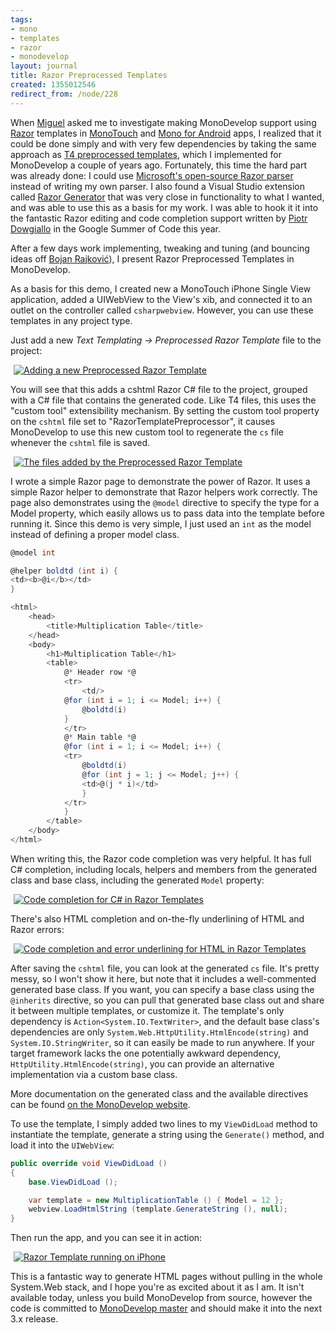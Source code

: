 ```yaml
---
tags:
- mono
- templates
- razor
- monodevelop
layout: journal
title: Razor Preprocessed Templates
created: 1355012546
redirect_from: /node/228
---
```

When <a href="https://twitter.com/migueldeicaza">Miguel</a> asked me to investigate making MonoDevelop support using <a href="http://weblogs.asp.net/scottgu/archive/2010/07/02/introducing-razor.aspx">Razor</a> templates in <a href = "http://xamarin.com/monoforandroid">MonoTouch</a> and <a href="http://xamarin.com/monotouch">Mono for Android</a> apps, I realized that it could be done simply and with very few dependencies by taking the same approach as <a href="http://msdn.microsoft.com/en-us/library/ee844259.aspx">T4 preprocessed templates</a>, which I implemented for MonoDevelop a couple of years ago.<!--break--> Fortunately, this time the hard part was already done: I could use <a href="http://aspnetwebstack.codeplex.com/">Microsoft's open-source Razor parser</a> instead of writing my own parser. I also found a Visual Studio extension called <a href="http://razorgenerator.codeplex.com/">Razor Generator</a> that was very close in functionality to what I wanted, and was able to use this as a basis for my work. I was able to hook it it into the fantastic Razor editing and code completion support written by <a href="http://pdowgiallo.pl/gsoc/">Piotr Dowgiallo</a> in the Google Summer of Code this year.

After a few days work implementing, tweaking and tuning (and bouncing ideas off <a href="https://twitter.com/bojanrajkovic">Bojan Rajković</a>), I present Razor Preprocessed Templates in MonoDevelop.

As a basis for this demo, I created new a MonoTouch iPhone Single View application, added a UIWebView to the View's xib, and connected it to an outlet on the controller called ```csharpwebview```. However, you can use these templates in any project type.

Just add a new _Text Templating -> Preprocessed Razor Template_ file to the project:

<a href="/files/images/MonoScreenshots/PreprocessedRazor-1-NewFile.png" rel="lightbox[md_preprocessedrazor]" title="Adding a new Preprocessed Razor Template"><img src="/files/images/MonoScreenshots/t/PreprocessedRazor-1-NewFile.png" alt="Adding a new Preprocessed Razor Template" style="max-width:98%; display:block;margin-left:auto;margin-right:auto;" /></a>

You will see that this adds a cshtml Razor C# file to the project, grouped with a C# file that contains the generated code. Like T4 files, this uses the "custom tool" extensibility mechanism. By setting the custom tool property on the `cshtml` file set to "RazorTemplatePreprocessor", it causes MonoDevelop to use this new custom tool to regenerate the `cs` file whenever the `cshtml` file is saved.
 
<a href="/files/images/MonoScreenshots/PreprocessedRazor-2-AddedFile.png" rel="lightbox[md_preprocessedrazor]" title="The files added by the Preprocessed Razor Template"><img src="/files/images/MonoScreenshots/t/PreprocessedRazor-2-AddedFile.png" alt="The files added by the Preprocessed Razor Template" style="max-width:98%; display:block;margin-left:auto;margin-right:auto;" /></a>

I wrote a simple Razor page to demonstrate the power of Razor. It uses a simple Razor helper to demonstrate that Razor helpers work correctly. The page also demonstrates using the `@model` directive to specify the type for a Model property, which easily allows us to pass data into the template before running it. Since this demo is very simple, I just used an `int` as the model instead of defining a proper model class.

```csharp
@model int

@helper boldtd (int i) {
<td><b>@i</b></td>
}

<html>
    <head>
        <title>Multiplication Table</title>
    </head>
    <body>
        <h1>Multiplication Table</h1>
        <table>
            @* Header row *@
            <tr>
                <td/>
            @for (int i = 1; i <= Model; i++) {
                @boldtd(i)
            }
            </tr>
            @* Main table *@
            @for (int i = 1; i <= Model; i++) {
            <tr>
                @boldtd(i)
                @for (int j = 1; j <= Model; j++) {
                <td>@(j * i)</td>
                }
            </tr>
            }
        </table>
    </body>
</html>
```

When writing this, the Razor code completion was very helpful. It has full C# completion, including locals, helpers and members from the generated class and base class, including the generated `Model` property:

<a href="/files/images/MonoScreenshots/PreprocessedRazor-3-CSharpBaseCompletion.png" rel="lightbox[md_preprocessedrazor]" title="Code completion for C# in Razor Templates"><img src="/files/images/MonoScreenshots/t/PreprocessedRazor-3-CSharpBaseCompletion.png" alt="Code completion for C# in Razor Templates" style="max-width:98%; display:block;margin-left:auto;margin-right:auto;" /></a>

There's also HTML completion and on-the-fly underlining of HTML and Razor errors:

<a href="/files/images/MonoScreenshots/PreprocessedRazor-4-HtmlCompletion.png" rel="lightbox[md_preprocessedrazor]" title="Code completion and error underlining for HTML in Razor Templates"><img src="/files/images/MonoScreenshots/t/PreprocessedRazor-4-HtmlCompletion.png" alt="Code completion and error underlining for HTML in Razor Templates" style="max-width:98%; display:block;margin-left:auto;margin-right:auto;" /></a>

After saving the `cshtml` file, you can look at the generated `cs` file. It's pretty messy, so I won't show it here, but note that it includes a well-commented generated base class. If you want, you can specify a base class using the `@inherits` directive, so you can pull that generated base class out and share it between multiple templates, or customize it. The template's only dependency is `Action<System.IO.TextWriter>`, and the default base class's dependencies are only `System.Web.HttpUtility.HtmlEncode(string)` and `System.IO.StringWriter`, so it can easily be made to run anywhere. If your target framework lacks the one potentially awkward dependency, `HttpUtility.HtmlEncode(string)`, you can provide an alternative implementation via a custom base class.

More documentation on the generated class and the available directives can be found <a href="http://monodevelop.com/Documentation/Preprocessed_Razor_Templates">on the MonoDevelop website</a>.

To use the template, I simply added two lines to my `ViewDidLoad` method to instantiate the template, generate a string using the `Generate()` method, and load it into the `UIWebView`:

```csharp
public override void ViewDidLoad ()
{
    base.ViewDidLoad ();

    var template = new MultiplicationTable () { Model = 12 };
    webview.LoadHtmlString (template.GenerateString (), null);
}
```

Then run the app, and you can see it in action:

<a href="/files/images/MonoScreenshots/PreprocessedRazor-5-RunningOnPhone.png" rel="lightbox[md_preprocessedrazor]" title="Razor Template running on iPhone"><img src="/files/images/MonoScreenshots/t/PreprocessedRazor-5-RunningOnPhone.png" alt="Razor Template running on iPhone" style="max-width:98%; display:block;margin-left:auto;margin-right:auto;" /></a>

This is a fantastic way to generate HTML pages without pulling in the whole System.Web stack, and I hope you're as excited about it as I am. It isn't available today, unless you build MonoDevelop from source, however the code is committed to [MonoDevelop master](http://github.com/monodevelop) and should make it into the next 3.x release.
